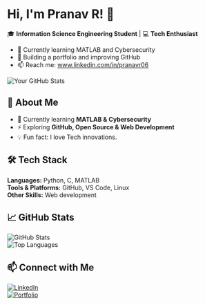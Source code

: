 # Hi, I'm Pranav R! 👋  
🎓 **Information Science Engineering Student** | 💻 **Tech Enthusiast**    

- 🌱 Currently learning MATLAB and Cybersecurity  
- 🚀 Building a portfolio and improving GitHub  
- 📫 Reach me: www.linkedin.com/in/pranavr06  

![Your GitHub Stats](https://github-readme-stats.vercel.app/api?username=pranavr06&show_icons=true)


## 🚀 About Me  
- 🌱 Currently learning **MATLAB & Cybersecurity**  
- ⚡ Exploring **GitHub, Open Source & Web Development**    
- 💡 Fun fact: I love Tech innovations.

## 🛠️ Tech Stack  
**Languages:** Python, C, MATLAB  
**Tools & Platforms:** GitHub, VS Code, Linux  
**Other Skills:** Web development

## 📈 GitHub Stats  
![GitHub Stats](https://github-readme-stats.vercel.app/api?username=pranavr06&show_icons=true&theme=radical)  
![Top Languages](https://github-readme-stats.vercel.app/api/top-langs/?username=pranavr06&layout=compact&theme=radical)  

## 📫 Connect with Me  
[![LinkedIn](https://img.shields.io/badge/LinkedIn-0077B5?style=for-the-badge&logo=linkedin&logoColor=white)](your-linkedin-profile)  
[![Portfolio](https://img.shields.io/badge/Portfolio-000000?style=for-the-badge&logo=github&logoColor=white)](your-portfolio-link)  
